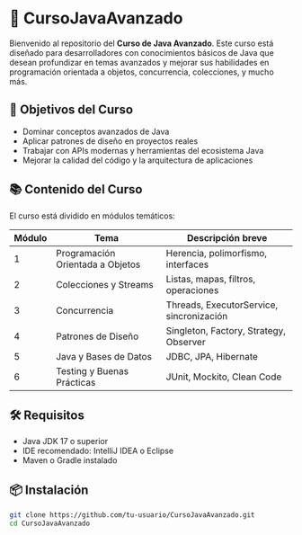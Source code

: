 # 📘 CursoJavaAvanzado

Bienvenido al repositorio del **Curso de Java Avanzado**. Este curso está diseñado para desarrolladores con conocimientos básicos de Java que desean profundizar en temas avanzados y mejorar sus habilidades en programación orientada a objetos, concurrencia, colecciones, y mucho más.

## 🚀 Objetivos del Curso

- Dominar conceptos avanzados de Java
- Aplicar patrones de diseño en proyectos reales
- Trabajar con APIs modernas y herramientas del ecosistema Java
- Mejorar la calidad del código y la arquitectura de aplicaciones

## 📚 Contenido del Curso

El curso está dividido en módulos temáticos:

| Módulo | Tema                              | Descripción breve                        |
|--------|-----------------------------------|------------------------------------------|
| 1      | Programación Orientada a Objetos  | Herencia, polimorfismo, interfaces       |
| 2      | Colecciones y Streams             | Listas, mapas, filtros, operaciones      |
| 3      | Concurrencia                      | Threads, ExecutorService, sincronización |
| 4      | Patrones de Diseño                | Singleton, Factory, Strategy, Observer   |
| 5      | Java y Bases de Datos             | JDBC, JPA, Hibernate                     |
| 6      | Testing y Buenas Prácticas        | JUnit, Mockito, Clean Code               |

## 🛠️ Requisitos

- Java JDK 17 o superior
- IDE recomendado: IntelliJ IDEA o Eclipse
- Maven o Gradle instalado

## 📦 Instalación

```bash
git clone https://github.com/tu-usuario/CursoJavaAvanzado.git
cd CursoJavaAvanzado
